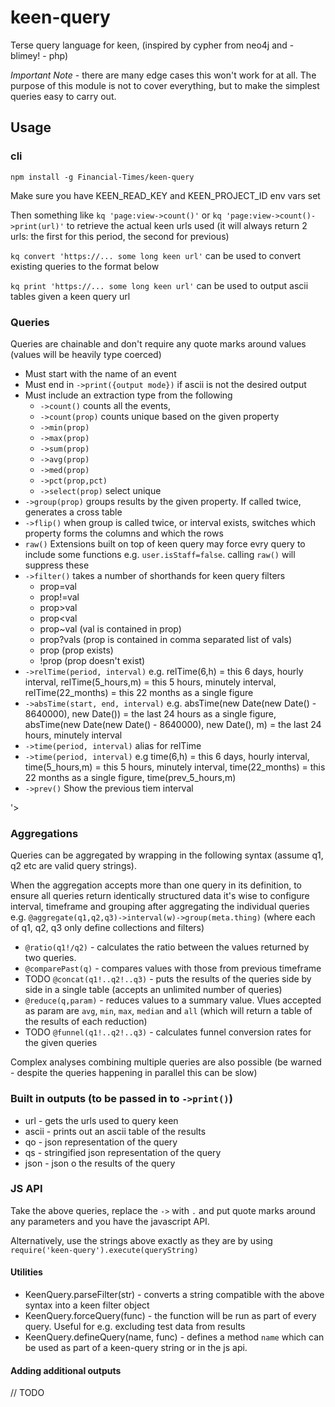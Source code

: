 # keen-query

Terse query language for keen, (inspired by cypher from neo4j and - blimey! - php)

*Important Note* - there are many edge cases this won't work for at all. The purpose of this module is not to cover everything, but to make the simplest queries easy to carry out.

## Usage

### cli

`npm install -g Financial-Times/keen-query`

Make sure you have KEEN_READ_KEY and KEEN_PROJECT_ID env vars set

Then something like `kq 'page:view->count()'` or `kq 'page:view->count()->print(url)'` to retrieve the actual keen urls used (it will always return 2 urls: the first for this period, the second for previous)

`kq convert 'https://... some long keen url'` can be used to convert existing queries to the format below

`kq print 'https://... some long keen url'` can be used to output ascii tables given a keen query url

### Queries

Queries are chainable and don't require any quote marks around values (values will be heavily type coerced)
- Must start with the name of an event
- Must end in `->print({output mode})` if ascii is not the desired output
- Must include an extraction type from the following
	- `->count()` counts all the events,
	- `->count(prop)` counts unique based on the given property
	- `->min(prop)`
	- `->max(prop)`
	- `->sum(prop)`
	- `->avg(prop)`
	- `->med(prop)`
	- `->pct(prop,pct)`
	- `->select(prop)` select unique
- `->group(prop)` groups results by the given property. If called twice, generates a cross table
- `->flip()` when group is called twice, or interval exists, switches which property forms the columns and which the rows
- `raw()` Extensions built on top of keen query may force evry query to include some functions e.g. `user.isStaff=false`. calling `raw()` will suppress these
- `->filter()` takes a number of shorthands for keen query filters
	- prop=val
	- prop!=val
	- prop>val
	- prop<val
	- prop~val (val is contained in prop)
	- prop?vals (prop is contained in comma separated list of vals)
	- prop (prop exists)
	- !prop (prop doesn't exist)
- `->relTime(period, interval)` e.g. relTime(6,h) = this 6 days, hourly interval, relTime(5_hours,m) = this 5 hours, minutely interval, relTime(22_months) = this 22 months as a single figure
- `->absTime(start, end, interval)` e.g. absTime(new Date(new Date() - 8640000), new Date()) = the last 24 hours as a single figure, absTime(new Date(new Date() - 8640000), new Date(), m) = the last 24 hours, minutely interval
- `->time(period, interval)` alias for relTime
- `->time(period, interval)` e.g time(6,h) = this 6 days, hourly interval, time(5_hours,m) = this 5 hours, minutely interval, time(22_months) = this 22 months as a single figure, time(prev_5_hours,m)
- `->prev()` Show the previous tiem interval

'>

### Aggregations

Queries can be aggregated by wrapping in the following syntax (assume q1, q2 etc are valid query strings).

When the aggregation accepts more than one query in its definition, to ensure all queries return identically structured data it's wise to configure interval, timeframe and grouping after aggregating the individual queries e.g. `@aggregate(q1,q2,q3)->interval(w)->group(meta.thing)` (where each of q1, q2, q3 only define collections and filters)

- `@ratio(q1!/q2)` - calculates the ratio between the values returned by two queries.
- `@comparePast(q)` - compares values with those from previous timeframe
- TODO `@concat(q1!..q2!..q3)` - puts the results of the queries side by side in a single table (accepts an unlimited number of queries)
- `@reduce(q,param)` - reduces values to a summary value. Vlues accepted as param are `avg`, `min`, `max`, `median` and `all` (which will return a table of the results of each reduction)
- TODO `@funnel(q1!..q2!..q3)` - calculates funnel conversion rates for the given queries

Complex analyses combining multiple queries are also possible (be warned - despite the queries happening in parallel this can be slow)

### Built in outputs (to be passed in to `->print()`)
- url - gets the urls used to query keen
- ascii - prints out an ascii table of the results
- qo - json representation of the query
- qs - stringified json representation of the query
- json - json o the results of the query


### JS API
Take the above queries, replace the `->` with `.` and put quote marks around any parameters and you have the javascript API.

Alternatively, use the strings above exactly as they are by using `require('keen-query').execute(queryString)`

#### Utilities

- KeenQuery.parseFilter(str) - converts a string compatible with the above syntax into a keen filter object
- KeenQuery.forceQuery(func) - the function will be run as part of every query. Useful for e.g. excluding test data from results
- KeenQuery.defineQuery(name, func) - defines a method `name` which can be used as part of a keen-query string or in the js api.

#### Adding additional outputs
// TODO

